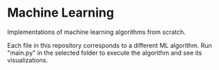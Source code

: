 # Machine Learning
Implementations of machine learning algorithms from scratch.

Each file in this repository corresponds to a different ML algorithm.
Run "main.py" in the selected folder to execute the algorithm and see its visualizations.

